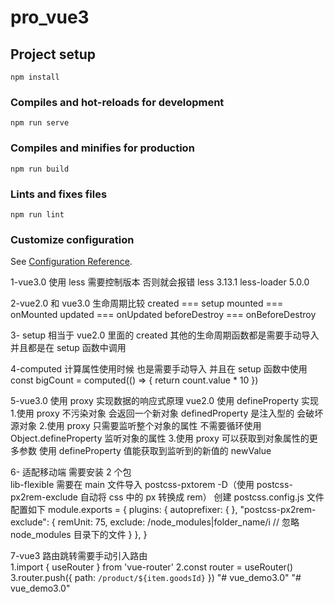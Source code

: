 # pro_vue3

## Project setup

```
npm install
```

### Compiles and hot-reloads for development

```
npm run serve
```

### Compiles and minifies for production

```
npm run build
```

### Lints and fixes files

```
npm run lint
```

### Customize configuration

See [Configuration Reference](https://cli.vuejs.org/config/).

1-vue3.0 使用 less 需要控制版本 否则就会报错 less 3.13.1 less-loader 5.0.0

2-vue2.0 和 vue3.0 生命周期比较
created === setup
mounted === onMounted
updated === onUpdated
beforeDestroy === onBeforeDestroy

3- setup 相当于 vue2.0 里面的 created 其他的生命周期函数都是需要手动导入 并且都是在 setup 函数中调用

4-computed 计算属性使用时候 也是需要手动导入 并且在 setup 函数中使用
const bigCount = computed(() => {
return count.value \* 10
})

5-vue3.0 使用 proxy 实现数据的响应式原理 vue2.0 使用 defineProperty 实现 1.使用 proxy 不污染对象 会返回一个新对象 definedProperty 是注入型的 会破坏源对象 2.使用 proxy 只需要监听整个对象的属性 不需要循环使用 Object.defineProperty 监听对象的属性 3.使用 proxy 可以获取到对象属性的更多参数 使用 defineProperty 值能获取到监听到的新值的 newValue

6- 适配移动端 需要安装 2 个包  
 lib-flexible 需要在 main 文件导入
postcss-pxtorem -D（使用 postcss-px2rem-exclude 自动将 css 中的 px 转换成 rem） 创建 postcss.config.js 文件 配置如下
module.exports = {
plugins: {
autoprefixer: {
},
"postcss-px2rem-exclude": {
remUnit: 75,
exclude: /node_modules|folder_name/i // 忽略 node_modules 目录下的文件
}
},
}

7-vue3 路由跳转需要手动引入路由  
 1.import { useRouter } from 'vue-router'
2.const router = useRouter()
3.router.push({ path: `/product/${item.goodsId}` })
"# vue_demo3.0" 
"# vue_demo3.0" 
